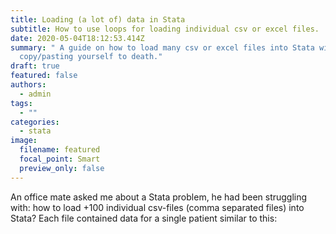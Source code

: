 ```yaml
---
title: Loading (a lot of) data in Stata
subtitle: How to use loops for loading individual csv or excel files.
date: 2020-05-04T18:12:53.414Z
summary: " A guide on how to load many csv or excel files into Stata without
  copy/pasting yourself to death."
draft: true
featured: false
authors:
  - admin
tags:
  - ""
categories:
  - stata
image:
  filename: featured
  focal_point: Smart
  preview_only: false
---
```

An office mate asked me about a Stata problem, he had been struggling with: how to load +100 individual csv-files (comma separated files) into Stata? Each file contained data for a single patient similar to this:
